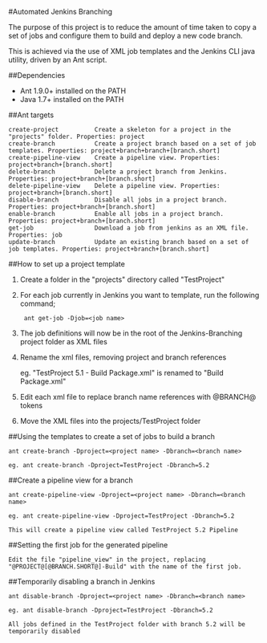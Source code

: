#Automated Jenkins Branching

The purpose of this project is to reduce the amount of time taken to copy a set of jobs and configure them 
to build and deploy a new code branch. 

This is achieved via the use of XML job templates and the Jenkins CLI java utility, driven by an Ant script.

##Dependencies

+ Ant 1.9.0+ installed on the PATH
+ Java 1.7+ installed on the PATH

##Ant targets

    create-project			Create a skeleton for a project in the "projects" folder. Properties: project
	create-branch			Create a project branch based on a set of job templates. Properties: project+branch+branch+[branch.short]
	create-pipeline-view  	Create a pipeline view. Properties: project+branch+[branch.short]
	delete-branch    		Delete a project branch from Jenkins. Properties: project+branch+[branch.short]
	delete-pipeline-view  	Delete a pipeline view. Properties: project+branch+[branch.short]
	disable-branch   		Disable all jobs in a project branch. Properties: project+branch+[branch.short]
	enable-branch    		Enable all jobs in a project branch. Properties: project+branch+[branch.short]
	get-job          		Download a job from jenkins as an XML file. Properties: job
	update-branch    		Update an existing branch based on a set of job templates. Properties: project+branch+[branch.short]

##How to set up a project template

1. Create a folder in the "projects" directory called "TestProject"
2. For each job currently in Jenkins you want to template, run the following command;

        ant get-job -Djob=<job name>
	
3. The job definitions will now be in the root of the Jenkins-Branching project folder as XML files
4. Rename the xml files, removing project and branch references

    eg. "TestProject 5.1 - Build Package.xml" is renamed to "Build Package.xml"

5. Edit each xml file to replace branch name references with @BRANCH@ tokens
6. Move the XML files into the projects/TestProject folder

##Using the templates to create a set of jobs to build a branch

	ant create-branch -Dproject=<project name> -Dbranch=<branch name>

	eg. ant create-branch -Dproject=TestProject -Dbranch=5.2

##Create a pipeline view for a branch

	ant create-pipeline-view -Dproject=<project name> -Dbranch=<branch name>

	eg. ant create-pipeline-view -Dproject=TestProject -Dbranch=5.2

	This will create a pipeline view called TestProject 5.2 Pipeline

##Setting the first job for the generated pipeline

    Edit the file "pipeline_view" in the project, replacing "@PROJECT@[@BRANCH.SHORT@]-Build" with the name of the first job.

##Temporarily disabling a branch in Jenkins

	ant disable-branch -Dproject=<project name> -Dbranch=<branch name>

	eg. ant disable-branch -Dproject=TestProject -Dbranch=5.2

	All jobs defined in the TestProject folder with branch 5.2 will be temporarily disabled